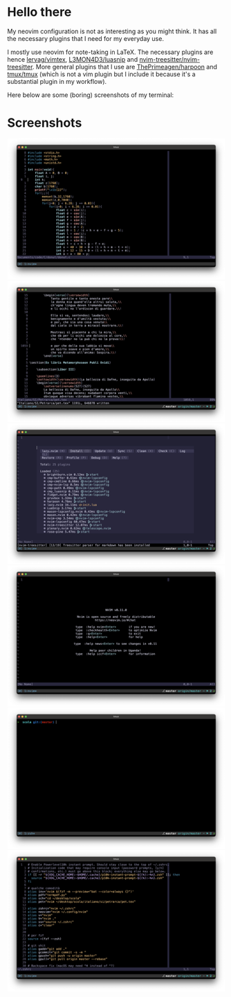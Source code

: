 # Hello there

My neovim configuration is not as interesting as you might think. It has all the necessary plugins that I need for my everyday use.

I mostly use neovim for note-taking in LaTeX. The necessary plugins are hence [lervag/vimtex](https://github.com/lervag/vimtex), [L3MON4D3/luasnip](https://github.com/L3MON4D3/LuaSnip) and [nvim-treesitter/nvim-treesitter](https://github.com/nvim-treesitter/nvim-treesitter). More general plugins that I use are [ThePrimeagen/harpoon](https://github.com/ThePrimeagen/harpoon) and [tmux/tmux](https://github.com/tmux/tmux/wiki) (which is not a vim plugin but I include it because it's a substantial plugin in my workflow).

Here below are some (boring) screenshots of my terminal:

# Screenshots

![donut.c](screenshots/donutc.png)
![LaTeX](screenshots/latex.png)
![Lazy](screenshots/lazy.png)
![Neovim](screenshots/nvim.png)
![Terminal](screenshots/terminal.png)
![zshrc](screenshots/zshrc.png)
